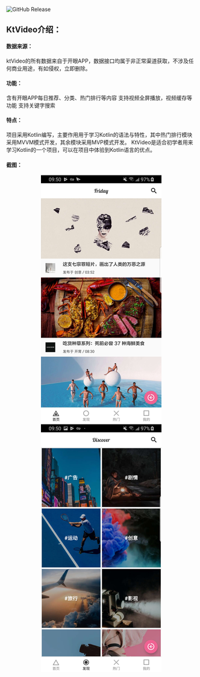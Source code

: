 ![GitHub Release](https://img.shields.io/badge/release-v1.0.0-brightgreen "GitHub Release")
## KtVideo介绍：
#### 数据来源：
ktVideo的所有数据来自于开眼APP，数据接口均属于非正常渠道获取，不涉及任何商业用途，有如侵权，立即删除。
#### 功能：
含有开眼APP每日推荐、分类、热门排行等内容
支持视频全屏播放，视频缓存等功能
支持关键字搜索
#### 特点：
项目采用Kotlin编写，主要作用用于学习Kotlin的语法与特性，其中热门排行模块采用MVVM模式开发，其余模块采用MVP模式开发。
KtVideo是适合初学者用来学习Kotlin的一个项目，可以在项目中体验到Kotlin语言的优点。
#### 截图：
<div align=center><img src="https://github.com/yuzhentao/KtVideo/blob/master/screenshot/ktvideo1.png" width="320"></div>
<div align=center><img src="https://github.com/yuzhentao/KtVideo/blob/master/screenshot/ktvideo2.png" width="320"></div>
